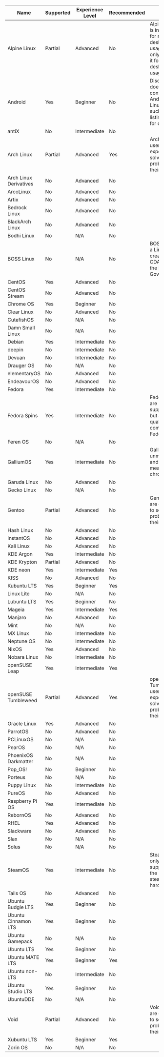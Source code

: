 |Name|Supported|Experience Level|Recommended|Notes|
|-|-|-|-|-|
|Alpine Linux|Partial|Advanced|No|Alpine Linux is intended for non-desktop usage, we only support it for non-desktop usage.|
|Android|Yes|Beginner|No|Discord Linux does not consider Android as Linux, as such, this listing is just for clarity.|
|antiX|No|Intermediate|No||
|Arch Linux|Partial|Advanced|Yes|Arch Linux users are expected to solve basic problems on their own.|
|Arch Linux Derivatives|No|Advanced|No||
|ArcoLinux|No|Advanced|No||
|Artix|No|Advanced|No||
|Bedrock Linux|No|Advanced|No||
|BlackArch Linux|No|Advanced|No||
|Bodhi Linux|No|N/A|No||
|BOSS Linux|No|N/A|No|BOSS Linux is a Linux distro created by CDAC, part of the Indian Government|
|CentOS|Yes|Advanced|No||
|CentOS Stream|No|Advanced|No||
|Chrome OS|Yes|Beginner|No||
|Clear Linux|No|Advanced|No||
|CutefishOS|No|N/A|No||
|Damn Small Linux|No|N/A|No||
|Debian|Yes|Intermediate|No||
|deepin|No|Intermediate|No||
|Devuan|No|Intermediate|No||
|Drauger OS|No|N/A|No||
|elementaryOS|No|Advanced|No||
|EndeavourOS|No|Advanced|No||
|Fedora|Yes|Intermediate|No||
|Fedora Spins|Yes|Intermediate|No|Fedora Spins are supported, but are low quality compared to Fedora itself|
|Feren OS|No|N/A|No||
|GalliumOS|Yes|Intermediate|No|GalliumOS is unmaintained, and is only meant for chromebooks.|
|Garuda Linux|No|Advanced|No||
|Gecko Linux|No|N/A|No||
|Gentoo|Partial|Advanced|No|Gentoo users are expected to solve basic problems on their own.|
|Hash Linux|No|Advanced|No||
|instantOS|No|Advanced|No||
|Kali Linux|No|Advanced|No||
|KDE Argon|Yes|Intermediate|No||
|KDE Krypton|Partial|Advanced|No||
|KDE neon|Yes|Intermediate|Yes||
|KISS|No|Advanced|No||
|Kubuntu LTS|Yes|Beginner|Yes||
|Linux Lite|No|N/A|No||
|Lubuntu LTS|Yes|Beginner|No||
|Mageia|Yes|Intermediate|Yes||
|Manjaro|No|Advanced|No||
|Mint|No|N/A|No||
|MX Linux|No|Intermediate|No||
|Neptune OS|No|Intermediate|No||
|NixOS|Yes|Advanced|No||
|Nobara Linux|No|Intermediate|No||
|openSUSE Leap|Yes|Intermediate|Yes||
|openSUSE Tumbleweed|Partial|Advanced|Yes|openSUSE Tumbleweed users are expected to solve basic problems on their own.|
|Oracle Linux|Yes|Advanced|No||
|ParrotOS|No|Advanced|No||
|PCLinuxOS|No|N/A|No||
|PearOS|No|N/A|No||
|PhoenixOS Darkmatter|No|N/A|No||
|Pop_OS!|No|Beginner|No||
|Porteus|No|N/A|No||
|Puppy Linux|No|Intermediate|No||
|PureOS|No|Advanced|No||
|Raspberry Pi OS|Yes|Intermediate|No||
|RebornOS|No|Advanced|No||
|RHEL|Yes|Advanced|No||
|Slackware|No|Advanced|No||
|Slax|No|N/A|No||
|Solus|No|N/A|No||
|SteamOS|Yes|Intermediate|No|SteamOS will only be supported on the steamdeck hardware.|
|Tails OS|No|Advanced|No||
|Ubuntu Budgie LTS|Yes|Beginner|No||
|Ubuntu Cinnamon LTS|Yes|Beginner|No||
|Ubuntu Gamepack|No|N/A|No||
|Ubuntu LTS|Yes|Beginner|No||
|Ubuntu MATE LTS|Yes|Beginner|Yes||
|Ubuntu non-LTS|No|Intermediate|No||
|Ubuntu Studio LTS|Yes|Beginner|No||
|UbuntuDDE|No|N/A|No||
|Void|Partial|Advanced|No|Void users are expected to solve basic problems on their own.|
|Xubuntu LTS|Yes|Beginner|Yes||
|Zorin OS|No|N/A|No||
